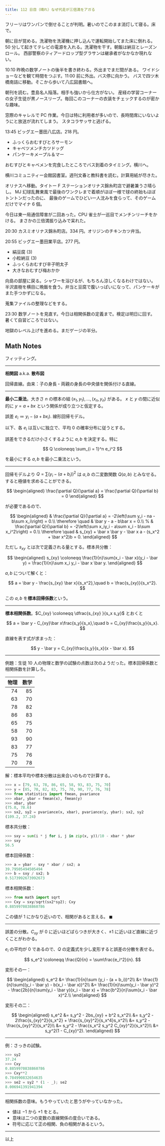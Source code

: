 ```yaml
---
title: 112 日目（晴れ）なぜ代走が三倍満をアガる
---
```


フリーリはワンパンで倒せることが判明。暑いのでこのまま消灯して寝る。床で。

朝に目が覚める。洗濯物を洗濯機に押し込んで運転開始してまた床に倒れる。
50 分して起きてテレビの電源を入れる。洗濯物を干す。朝飯は納豆とレーズンロール。
西部警察のティアードロップ型グラサンは継承者がなかなか現れない。

10:10 昨晩の数学ノートの後半を書き終わる。外出までまだ間がある。
ワイドショーなどを観て時間をつぶす。11:00 前に外出。バス停に向かう。
バスで四ツ木橋南詰に移動。そこから歩いて八広図書館へ。

朝刊を読む。豊島名人陥落。相手も強いから仕方がない。
産経の学習コーナーの女子生徒が黒ノースリーブ。毎回このコーナーの衣装をチェックするのが密かな趣味。

窓際のキャレルで PC 作業。今日は特に利用者が多いので、長時間席にいないようにと放送が流れてしまう。
スタコラサッサと逃げる。

13:45 ビッグエー墨田八広店。218 円。

* ふっくらおむすびとろサーモン
* キャベツメンチカツドッグ
* パンケーキメープル＆マー

おむすびとキャベメンを完食したところでバス到着のタイミング。横川へ。

横川コミュニティー会館図書室。週刊文春と教科書を読む。計算用紙が尽きた。

オリナスへ移動。タイトー F ステーションオリナス錦糸町店で避暑兼うさ晴らし。
MJ 幻球乱舞東風で最後のワンクレまで着順がほぼ一様で球の終始もほぼトントンだったのに、
最後のゲームでひどい一人沈みを食らって、そのゲームだけでマイナ 6 個。

今日は東一局通信障害が二回あった。CPU 雀士が一巡目でメンチンリーチをかける。
まさかの三倍満振り込みで呆れた。

20:30 カスミオリナス錦糸町店。334 円。オリジンのチキンカツ弁当。

20:55 ビッグエー墨田業平店。277 円。

* 絹豆腐 (3)
* 小粒納豆 (3)
* ふっくらおむすび辛子明太子
* 大きなおむすび梅おかか

向島の部屋に戻る。シャワーを浴びるが、もちろん涼しくなるわけではない。
半沢直樹を横目に晩飯を食う。弁当と豆腐で腹いっぱいになって、パンケーキがまた手つかずになる。

蒐集ファイルの整理などをする。

23:30 数学ノートを見直す。今日は相関係数の定義まで。検定は明日に回す。
暑くて自習どころではない。

地獄のレベル上げを進める。まだゲージの半分。

## Math Notes

フィッティング。

----

**相関図** a.k.a. **散布図**

回帰直線。由来：子の身長・両親の身長の中央値を関係付ける直線。

----

**最小二乗法**。大きさ $n$ の標本の組 $(x_1, y_1), \dotsc, (x_n, y_n)$ がある。
$x$ と $y$ の間に近似的に $y = a + bx$ という関係が成り立つと仮定する。

誤差 $e_i \coloneqq y_i - (a + b x_i).$ 線形回帰モデル。

以下、各 $e_i$ は互いに独立で、平均 $0$ の確率分布に従うとする。

誤差をできるだけ小さくするように $a, b$ を決定する。特に

$$
Q \coloneqq \sum_{i = 1}^n e_i^2
$$

を最小にする $a, b$ を最小二乗法という。

----

回帰モデルより $Q = \sum(y_i - (a + b_i))^2$ は $a, b$ の二変数関数
$Q(a, b)$ とみなせる。すると極値を求めることができる。

$$
\begin{aligned}
\frac{\partial Q}{\partial a} = \frac{\partial Q}{\partial b} = 0
\end{aligned}
$$

が必要であるので、

$$
\begin{aligned}
& \frac{\partial Q}{\partial a} = -2\left(\sum y_i - na - b\sum x_i\right) = 0.\\
\therefore \quad & \bar y - a - b\bar x = 0.\\
%
& \frac{\partial Q}{\partial b} = -2\left(\sum x_iy_i - a\sum x_i - b\sum x_i^2\right) = 0.\\
\therefore \quad & s_{xy} + \bar x \bar y - \bar x a - (s_x^2 + \bar x^2)b = 0.
\end{aligned}
$$

ただし $s_{xy}$ とは次で定義される量とする。標本共分散：

$$
\begin{aligned}
s_{xy} \coloneqq \frac{1}{n}\sum(x_i - \bar x)(y_i - \bar y)
= \frac{1}{n}\sum x_i y_i - \bar x \bar y.
\end{aligned}
$$

$a, b$ について解くと：

$$
a = \bar y - \frac{s_{xy} \bar x}{s_x^2},\quad
b = \frac{s_{xy}}{s_x^2}.
$$

この $a, b$ を**標本回帰係数**という。

----

**標本相関係数**。$C_{xy} \coloneqq \dfrac{s_{xy} }{s_x s_y}$ とおくと

$$
a = \bar y - C_{xy}\bar x\frac{s_y}{s_x},\quad
b = C_{xy}\frac{s_y}{s_x}.
$$

直線を表す式が求まった：

$$
y - \bar y = C_{xy}\frac{s_y}{s_x}(x - \bar x).
$$

----

例題：生徒 $10$ 人の物理と数学の試験の点数は次のようだった。標本回帰係数と相関係数を計算しろ。

| 物理 | 数学 |
|-----:|-----:|
| 74 | 85 |
| 63 | 70 |
| 78 | 82 |
| 86 | 83 |
| 65 | 75 |
| 58 | 70 |
| 93 | 90 |
| 83 | 77 |
| 75 | 76 |
| 70 | 78 |

解：標本平均や標本分散は出来合いのもので計算する。

```python
>>> x = [79, 63, 78, 86, 65, 58, 93, 83, 75, 70]
>>> y = [85, 70, 82, 83, 75, 70, 90, 77, 76, 78]
>>> from statistics import fmean, pvariance
>>> xbar, ybar = fmean(x), fmean(y)
>>> xbar, ybar
(75.0, 78.6)
>>> sx2, sy2 = pvariance(x, xbar), pvariance(y, ybar); sx2, sy2
(109.2, 37.24)
```

標本共分散：

```python
>>> sxy = sum(i * j for i, j in zip(x, y))/10 - xbar * ybar
>>> sxy
56.5
```

標本回帰係数：

```python
>>> a = ybar - sxy * xbar / sx2; a
39.79505494505494
>>> b = sxy / sx2; b
0.5173992673992673
```

標本相関係数：

```python
>>> from math import sqrt
>>> Cxy = sxy/sqrt(sx2*sy2); Cxy
0.8859970838860786
```

この値が $1$ にかなり近いので、相関があると言える。
$\blacksquare$

----

誤差の分散。$C_{xy}$ が $0$ に近いほどばらつきが大きく、$\pm 1$ に近いほど直線に近づくことがわかる。

$e_i$ の平均が $0$ であるので、$Q$ の定義式を少し変形すると誤差の分散を表せる。

$$
s_e^2 \coloneqq \frac{Q}{n} = \sum\frac{e_i^2}{n}.
$$

変形その一：

$$
\begin{aligned}
s_e^2 &= \frac{1}{n}\sum (y_i - (a + b_i))^2\\
&= \frac{1}{n}\sum((y_i - \bar y) - b(x_i - \bar x))^2\\
&= \frac{1}{n}\sum(y_i - \bar y)^2 - \frac{2b}{n}\sum(y_i - \bar y)(x_i - \bar x) + \frac{b^2}{n}\sum(x_i - \bar x)^2.\\
\end{aligned}
$$

変形その二：

$$
\begin{aligned}
s_e^2 &= s_y^2 - 2bs_{xy} + b^2 s_x^2\\
&= s_y^2 - 2\frac{s_{xy}^2}{s_x^2} + \frac{s_{xy}^2}{s_x^4}s_x^2\\
&= s_y^2 - \frac{s_{xy}^2}{s_x^2}\\
&= s_y^2 - \frac{s_x^2 s_y^2 C_{xy}^2}{s_x^2}\\
&= s_y^2(1 - C_{xy}^2).
\end{aligned}
$$

----

例：さっきの試験。

```python
>>> sy2
37.24
>>> Cxy
0.8859970838860786
>>> Cxy**2
0.784990832654635
>>> se2 = sy2 * (1 - _); se2
8.006941391941394
```

----

相関係数の意味。もうやっていたと思うがやっていなかった。

* 値は $-1$ から $+1$ をとる。
* 意味は二つの変数の直線関係の度合いである。
* 符号に応じて正の相関、負の相関があるという。

----

以上
